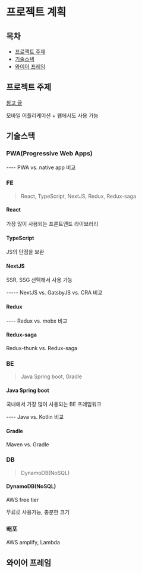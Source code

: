 # 프로젝트 계획

## 목차

* [프로젝트 주제](#프로젝트-주제)
* [기술스택](#기술스택)
* [와이어 프레임](#와이어-프레임)

## 프로젝트 주제

[참고 글](https://pann.nate.com/talk/342915834)

모바일 어플리케이션 + 웹에서도 사용 가능



## 기술스택

### PWA(Progressive Web Apps)

---- PWA vs. native app 비교



### FE

> React, TypeScript, NextJS, Redux, Redux-saga

#### React

가장 많이 사용되는 프론트앤드 라이브러리

#### TypeScript

JS의 단점을 보완

#### NextJS

SSR, SSG 선택해서 사용 가능

----- NextJS vs. GatsbyJS vs. CRA 비교

#### Redux

---- Redux vs. mobx 비교

#### Redux-saga

Redux-thunk vs. Redux-saga



### BE

> Java Spring boot, Gradle

#### Java Spring boot

국내에서 가장 많이 사용되는 BE 프레임워크

---- Java vs. Kotlin 비교

#### Gradle

Maven vs. Gradle



### DB

> DynamoDB(NoSQL)

#### DynamoDB(NoSQL)

AWS free tier

무료로 사용가능, 충분한 크기



### 배포

AWS amplify, Lambda





## 와이어 프레임

